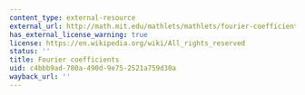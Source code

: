 ```yaml
---
content_type: external-resource
external_url: http://math.mit.edu/mathlets/mathlets/fourier-coefficients/
has_external_license_warning: true
license: https://en.wikipedia.org/wiki/All_rights_reserved
status: ''
title: Fourier coefficients
uid: c4bbb9ad-780a-490d-9e75-2521a759d30a
wayback_url: ''
---
```

